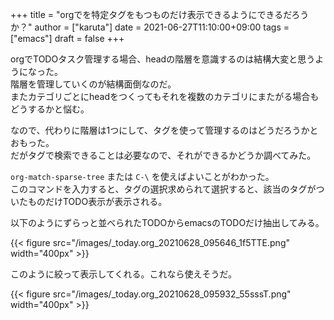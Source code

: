 +++
title = "orgでを特定タグをもつものだけ表示できるようにできるだろうか？"
author = ["karuta"]
date = 2021-06-27T11:10:00+09:00
tags = ["emacs"]
draft = false
+++

orgでTODOタスク管理する場合、headの階層を意識するのは結構大変と思うようになった。  
階層を管理していくのが結構面倒なのだ。  
またカテゴリごとにheadをつくってもそれを複数のカテゴリにまたがる場合もどうするかと悩む。  

<!--more-->  

なので、代わりに階層は1つにして、タグを使って管理するのはどうだろうかとおもった。  
だがタグで検索できることは必要なので、それができるかどうか調べてみた。  

`org-match-sparse-tree` または `C-\` を使えばよいことがわかった。  
このコマンドを入力すると、タグの選択求められて選択すると、該当のタグがついたものだけTODO表示が表示される。  

以下のようにずらっと並べられたTODOからemacsのTODOだけ抽出してみる。  

{{< figure src="/images/_today.org_20210628_095646_1f5TTE.png" width="400px" >}}  

このように絞って表示してくれる。これなら使えそうだ。  

{{< figure src="/images/_today.org_20210628_095932_55sssT.png" width="400px" >}}  

